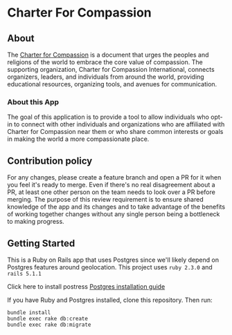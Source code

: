 # Charter For Compassion

## About

The [Charter for Compassion](www.charterforcompassion.org) is a document that urges the peoples and religions of the world to embrace the core value of compassion. The supporting organization, Charter for Compassion International, connects organizers, leaders, and individuals from around the world, providing educational resources, organizing tools, and avenues for communication.

### About this App

The goal of this application is to provide a tool to allow individuals who opt-in to connect with other individuals and organizations who are affiliated with Charter for Compassion near them or who share common interests or goals in making the world a more compassionate place.

## Contribution policy

For any changes, please create a feature branch and open a PR for it when you feel it's ready to merge. Even if there's no real disagreement about a PR, at least one other person on the team needs to look over a PR before merging. The purpose of this review requirement is to ensure shared knowledge of the app and its changes and to take advantage of the benefits of working together changes without any single person being a bottleneck to making progress.

## Getting Started

This is a Ruby on Rails app that uses Postgres since we'll likely depend on Postgres features around geolocation. 
This project uses `ruby 2.3.0` and `rails 5.1.1`

Click here to install postress [Postgres installation guide](https://wiki.postgresql.org/wiki/Detailed_installation_guides)

If you have Ruby and Postgres installed, clone this repository.
Then run:
```
bundle install
bundle exec rake db:create
bundle exec rake db:migrate
```
